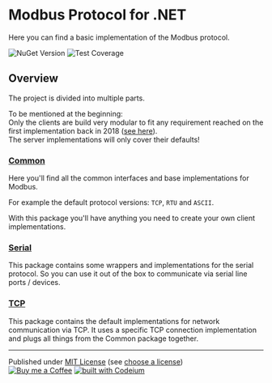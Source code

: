 # Modbus Protocol for .NET

Here you can find a basic implementation of the Modbus protocol.

![NuGet Version](https://shields.io/nuget/v/AMWD.Protocols.Modbus.Common?style=flat&logo=nuget)
![Test Coverage](https://git.am-wd.de/am-wd/amwd.protocols.modbus/badges/main/coverage.svg?style=flat)

## Overview

The project is divided into multiple parts.

To be mentioned at the beginning:    
Only the clients are build very modular to fit any requirement reached on the first implementation back in 2018 ([see here]).    
The server implementations will only cover their defaults!


### [Common]

Here you'll find all the common interfaces and base implementations for Modbus.

For example the default protocol versions: `TCP`, `RTU` and `ASCII`.

With this package you'll have anything you need to create your own client implementations.


### [Serial]

This package contains some wrappers and implementations for the serial protocol.
So you can use it out of the box to communicate via serial line ports / devices.


### [TCP]

This package contains the default implementations for network communication via TCP.
It uses a specific TCP connection implementation and plugs all things from the Common package together.


---

Published under [MIT License] (see [choose a license])    
[![Buy me a Coffee](https://shields.io/badge/PayPal-Buy_me_a_Coffee-yellow?style=flat&logo=paypal)](https://link.am-wd.de/donate)
[![built with Codeium](https://codeium.com/badges/main)](https://link.am-wd.de/codeium)



[see here]:         https://github.com/andreasAMmueller/Modbus
[Common]:           AMWD.Protocols.Modbus.Common/README.md
[Serial]:           AMWD.Protocols.Modbus.Serial/README.md
[TCP]:              AMWD.Protocols.Modbus.Tcp/README.md
[MIT License]:      LICENSE.txt
[choose a license]: https://choosealicense.com/licenses/mit/
